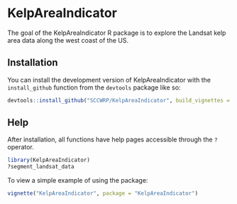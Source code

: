 
# KelpAreaIndicator

The goal of the KelpAreaIndicator R package is to explore the Landsat kelp area data along the west coast of the US.

## Installation

You can install the development version of KelpAreaIndicator with the `install_github` function from the `devtools` package like so:

``` r
devtools::install_github("SCCWRP/KelpAreaIndicator", build_vignettes = TRUE, build_manual = TRUE)
```

## Help

After installation, all functions have help pages accessible through the `?` operator.

``` r
library(KelpAreaIndicator)
?segment_landsat_data
```

To view a simple example of using the package:
``` r
vignette("KelpAreaIndicator", package = "KelpAreaIndicator")
```
